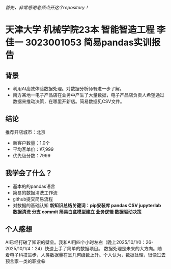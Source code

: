 *首先，非常感谢老师点开这个repository！*
# 天津大学 机械学院23本 智能智造工程 李佳一 3023001053 简易pandas实训报告
## 背景
* 利用AI高效体验数据处理。对数据分析师有进一步了解。
* 南方某地一电子产品店在业务中产生了大量数据，电子产品店负责人希望通过数据来推动决策，在哪里开新店。简易数据见CSV文件。
## 结论
推荐开店城市：北京
   - 新客户数量：1.0个
   - 平均客单价：¥7,999
   - 优先级分数：7999
## 我学会了什么？
* 基本的的pandas语言
* 简易的数据清洗工作流
* github提交简易流程
* 对数据的基础认知
**新知识总结关键词：pip安装库 pandas CSV jupyterlab 数据清洗 分支 commit 简易白盒模型建立 业务逻辑 数据驱动决策**
## 个人感想
AI已经打破了知识的壁垒。我和AI用四个小时左右（晚上2025/10/1/0：26-2025/10/1/4：24）快速上手了简单的数据项目。
数据处理是未来的大方向。随着电子科技进步，人类数据量在呈几何级数上升。个人认为，数据处理，很像过去预言家一类的职业😀
